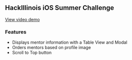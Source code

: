 ## HackIllinois iOS Summer Challenge

[View video demo](https://drive.google.com/file/d/1KQaHRtWKoB8xIEp0e-_e9872Khy3Uz-l/view?usp=sharing)

### Features

- Displays mentor information with a Table View and Modal
- Orders mentors based on profile image
- Scroll to Top button
